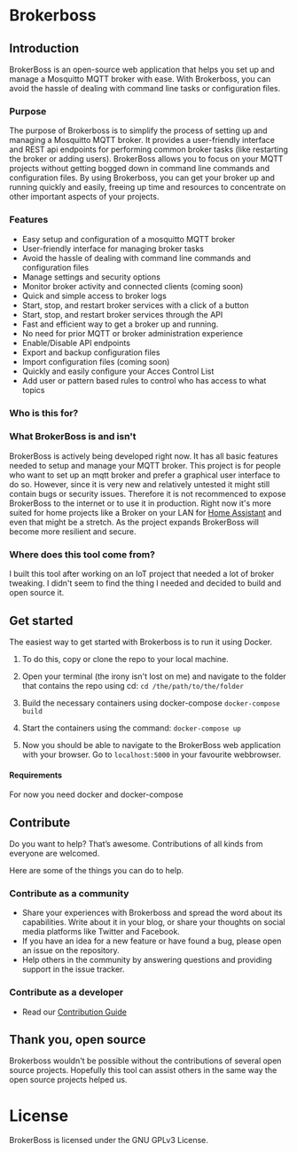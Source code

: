 
# Brokerboss
## Introduction

BrokerBoss is an open-source web application that helps you set up and manage a Mosquitto MQTT broker with ease. With Brokerboss, you can avoid the hassle of dealing with command line tasks or configuration files.

### Purpose

The purpose of Brokerboss is to simplify the process of setting up and managing a Mosquitto MQTT broker. It provides a user-friendly interface and REST api endpoints for performing common broker tasks (like restarting the broker or adding users). BrokerBoss allows you to focus on your MQTT projects without getting bogged down in command line commands and configuration files. By using Brokerboss, you can get your broker up and running quickly and easily, freeing up time and resources to concentrate on other important aspects of your projects.

### Features

- Easy setup and configuration of a mosquitto MQTT broker
- User-friendly interface for managing broker tasks
- Avoid the hassle of dealing with command line commands and configuration files
- Manage settings and security options
- Monitor broker activity and connected clients (coming soon)
- Quick and simple access to broker logs
- Start, stop, and restart broker services with a click of a button
-  Start, stop, and restart broker services through the API
- Fast and efficient way to get a broker up and running.
- No need for prior MQTT or broker administration experience
- Enable/Disable API endpoints
- Export and backup configuration files
- Import configuration files (coming soon)
- Quickly and easily configure your Acces Control List
- Add user or pattern based rules to control who has access to what topics

### Who is this for?


### What BrokerBoss is and isn't
BrokerBoss is actively being developed right now. It has all basic features needed to setup and manage your MQTT broker. This project is for people who want to set up an mqtt broker and prefer a graphical user interface to do so.  However, since it is very new and relatively untested it might still contain bugs or security issues. Therefore it is not recommenced to expose BrokerBoss to the internet or to use it in production. Right now it's more suited for home projects like a Broker on your LAN for [Home Assistant](https://www.home-assistant.io/) and even that might be a stretch. As the project expands BrokerBoss will become more resilient and secure.

### Where does this tool come from?
I built this tool after working on an IoT project that needed a lot of broker tweaking. I didn't seem to find the thing I needed and decided to build and open source it. 

## Get started
The easiest way to get started with Brokerboss is to run it using Docker. 
1. To do this, copy or clone the repo to your local machine. 
 
2. Open your terminal (the irony isn't lost on me) and navigate to the folder that contains the repo using cd:
 `cd /the/path/to/the/folder`

3. Build the necessary containers using docker-compose
 `docker-compose build`

4. Start the containers using the command:
 `docker-compose up`

5. Now you should be able to navigate to the BrokerBoss web application with your browser.
 Go to `localhost:5000` in your favourite webbrowser.


#### Requirements
For now you need docker and docker-compose



## Contribute

Do you want to help? That’s awesome. Contributions of all kinds from everyone are welcomed.

Here are some of the things you can do to help.

### Contribute as a community

- Share your experiences with Brokerboss and spread the word about its capabilities. Write about it in your blog, or share your thoughts on social media platforms like Twitter and Facebook.
- If you have an idea for a new feature or have found a bug, please open an issue on the repository.
- Help others in the community by answering questions and providing support in the issue tracker.  

### Contribute as a developer

- Read our [Contribution Guide]()

## Thank you, open source

Brokerboss wouldn't be possible without the contributions of several open source projects. Hopefully this tool can assist others in the same way the open source projects helped us.

# License

BrokerBoss is licensed under the GNU GPLv3 License.